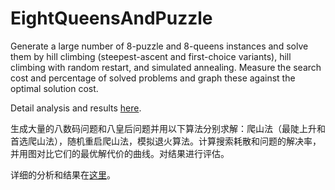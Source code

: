 # EightQueensAndPuzzle
Generate a large number of 8-puzzle and 8-queens instances and solve them by hill climbing (steepest-ascent and first-choice variants), hill climbing with random restart, and simulated annealing. Measure the search cost and percentage of solved problems and graph these against the optimal solution cost.

Detail analysis and results [here](https://hypjudy.github.io/2016/10/06/eight-puzzle-and-eight-queens/).

生成大量的八数码问题和八皇后问题并用以下算法分别求解：爬山法（最陡上升和首选爬山法），随机重启爬山法，模拟退火算法。计算搜索耗散和问题的解决率，并用图对比它们的最优解代价的曲线。对结果进行评估。

详细的分析和结果在[这里](https://hypjudy.github.io/2016/10/06/eight-puzzle-and-eight-queens/)。
